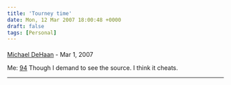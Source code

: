 ```yaml
---
title: 'Tourney time'
date: Mon, 12 Mar 2007 18:00:48 +0000
draft: false
tags: [Personal]
---
```



#### 
[Michael DeHaan](http://michaeldehaan.net "michael.dehaan@gmail.com") - <time datetime="2007-03-12 19:54:14">Mar 1, 2007</time>

Me: [94](http://www.michaeldehaan.net/main/?p=139) Though I demand to see the source. I think it cheats.
<hr />
